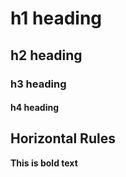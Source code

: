 # h1 heading
## h2 heading
### h3 heading
#### h4 heading

## Horizontal Rules

**This is bold text**
